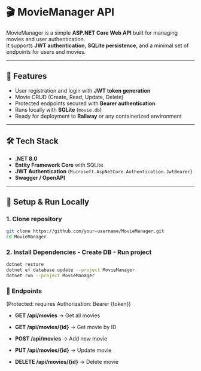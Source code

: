 # 🎬 MovieManager API

MovieManager is a simple **ASP.NET Core Web API** built for managing movies and user authentication.  
It supports **JWT authentication**, **SQLite persistence**, and a minimal set of endpoints for users and movies.  

---

## 🚀 Features
- User registration and login with **JWT token generation**  
- Movie CRUD (Create, Read, Update, Delete)  
- Protected endpoints secured with **Bearer authentication**  
- Runs locally with **SQLite** (`movie.db`)  
- Ready for deployment to **Railway** or any containerized environment  

---

## 🛠 Tech Stack
- **.NET 8.0**  
- **Entity Framework Core** with SQLite  
- **JWT Authentication** (`Microsoft.AspNetCore.Authentication.JwtBearer`)  
- **Swagger / OpenAPI**  

---

## 🔧 Setup & Run Locally

### 1. Clone repository
```bash
git clone https://github.com/your-username/MovieManager.git
cd MovieManager
```

### 2. Install Dependencies - Create DB - Run project
```bash
dotnet restore
dotnet ef database update --project MovieManager
dotnet run --project MovieManager
```

### 🎥 Endpoints
(Protected: requires Authorization: Bearer {token})

- **GET /api/movies** → Get all movies

- **GET /api/movies/{id}** → Get movie by ID

- **POST /api/movies** → Add new movie

- **PUT /api/movies/{id}** → Update movie

- **DELETE /api/movies/{id}** → Delete movie